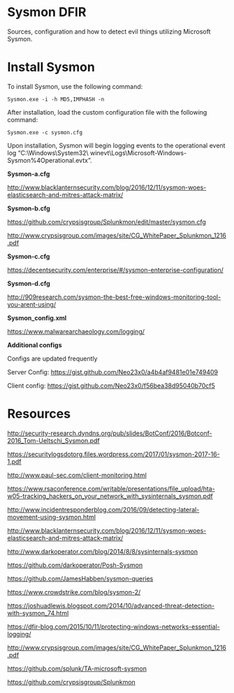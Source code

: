 # Sysmon DFIR
Sources, configuration and how to detect evil things utilizing Microsoft Sysmon.

# Install Sysmon

To install Sysmon, use the following command:

    Sysmon.exe -i -h MD5,IMPHASH -n

After installation, load the custom configuration file with the following command:

    Sysmon.exe -c sysmon.cfg

Upon installation, Sysmon will begin logging events to the operational event log “C:\Windows\System32\ winevt\Logs\Microsoft-Windows-Sysmon%4Operational.evtx”.

**Sysmon-a.cfg**

http://www.blacklanternsecurity.com/blog/2016/12/11/sysmon-woes-elasticsearch-and-mitres-attack-matrix/

**Sysmon-b.cfg**

https://github.com/crypsisgroup/Splunkmon/edit/master/sysmon.cfg

http://www.crypsisgroup.com/images/site/CG_WhitePaper_Splunkmon_1216.pdf

**Sysmon-c.cfg**

https://decentsecurity.com/enterprise/#/sysmon-enterprise-configuration/

**Sysmon-d.cfg**

http://909research.com/sysmon-the-best-free-windows-monitoring-tool-you-arent-using/

**Sysmon_config.xml**

https://www.malwarearchaeology.com/logging/

**Additional configs**

Configs are updated frequently

Server Config: https://gist.github.com/Neo23x0/a4b4af9481e01e749409

Client config: https://gist.github.com/Neo23x0/f56bea38d95040b70cf5


# Resources

http://security-research.dyndns.org/pub/slides/BotConf/2016/Botconf-2016_Tom-Ueltschi_Sysmon.pdf

https://securitylogsdotorg.files.wordpress.com/2017/01/sysmon-2017-16-1.pdf

http://www.paul-sec.com/client-monitoring.html

https://www.rsaconference.com/writable/presentations/file_upload/hta-w05-tracking_hackers_on_your_network_with_sysinternals_sysmon.pdf

http://www.incidentresponderblog.com/2016/09/detecting-lateral-movement-using-sysmon.html

http://www.blacklanternsecurity.com/blog/2016/12/11/sysmon-woes-elasticsearch-and-mitres-attack-matrix/

http://www.darkoperator.com/blog/2014/8/8/sysinternals-sysmon

https://github.com/darkoperator/Posh-Sysmon

https://github.com/JamesHabben/sysmon-queries

https://www.crowdstrike.com/blog/sysmon-2/

https://joshuadlewis.blogspot.com/2014/10/advanced-threat-detection-with-sysmon_74.html

https://dfir-blog.com/2015/10/11/protecting-windows-networks-essential-logging/

http://www.crypsisgroup.com/images/site/CG_WhitePaper_Splunkmon_1216.pdf

https://github.com/splunk/TA-microsoft-sysmon

https://github.com/crypsisgroup/Splunkmon
